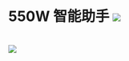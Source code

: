 # 550W 智能助手  ![](https://img.shields.io/badge/license-MIT-blue) 

#  ![](https://github.com/cgisky1980/550W_AI00/blob/main/550w_logo.png)

